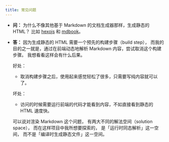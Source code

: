 ```yaml
---
title: 常见问题
---
```


- **问：** 为什么不像其他基于 Markdown 的文档生成器那样，生成静态的 HTML？
  比如 [hexojs](https://hexo.io) 和 [mdbook](https://rust-lang.github.io/mdBook)。

- **答：** 因为生成静态的 HTML 需要一个预先的构建步骤（build step），
  而我的目的之一就是，通过在前端动态地解析 Markdown 内容，尝试取消这个构建步骤。
  我想看看这样会有什么后果。

  好处：

  - 取消构建步骤之后，使用起来感觉轻松了很多，只需要写纯内容就可以了。

  坏处：

  - 访问的时候需要运行前端的代码才能看到内容，不如直接看到静态的 HTML 速度快。

  可以说对渲染 Markdown 这个问题，
  有两大不同的解法空间（solution space），
  而在这样项目中我所想要探索的，
  是「运行时同态解析」这一空间，
  而不是「编译时生成静态文件」这一空间。

